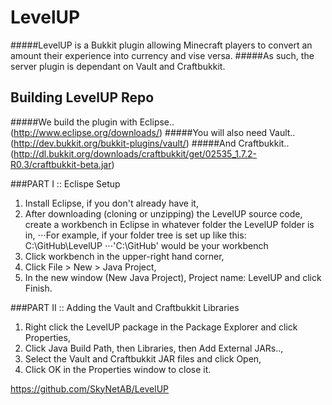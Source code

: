 LevelUP
======
#####LevelUP is a Bukkit plugin allowing Minecraft players to convert an amount their experience into currency and vise versa.
#####As such, the server plugin is dependant on Vault and Craftbukkit.

Building LevelUP Repo
------
#####We build the plugin with Eclipse.. (http://www.eclipse.org/downloads/)
#####You will also need Vault.. (http://dev.bukkit.org/bukkit-plugins/vault/)
#####And Craftbukkit.. (http://dl.bukkit.org/downloads/craftbukkit/get/02535_1.7.2-R0.3/craftbukkit-beta.jar)

###PART I :: Eclispe Setup
1. Install Eclipse, if you don't already have it,
2. After downloading (cloning or unzipping) the LevelUP source code, create a workbench in Eclipse in whatever folder the LevelUP folder is in,
⋅⋅⋅For example, if your folder tree is set up like this: C:\GitHub\LevelUP
⋅⋅⋅'C:\GitHub' would be your workbench
3. Click workbench in the upper-right hand corner,
4. Click File > New > Java Project,
5. In the new window (New Java Project), Project name: LevelUP and click Finish.

###PART II :: Adding the Vault and Craftbukkit Libraries
1. Right click the LevelUP package in the Package Explorer and click Properties,
2. Click Java Build Path, then Libraries, then Add External JARs..,
3. Select the Vault and Craftbukkit JAR files and click Open,
4. Click OK in the Properties window to close it.

https://github.com/SkyNetAB/LevelUP